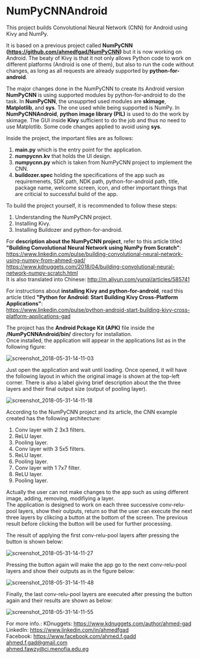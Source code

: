 # NumPyCNNAndroid

This project builds Convolutional Neural Network (CNN) for Android using Kivy and NumPy.

It is based on a previous project called **NumPyCNN (https://github.com/ahmedfgad/NumPyCNN)** but it is now working on Android.
The beaty of Kivy is that it not only allows Python code to work on different platforms (Android is one of them), but also to run the code without changes, as long as all requests are already supported by **python-for-android**.

The major changes done in the NumPyCNN to create its Android version **NumPyCNN** is using supported modules by python-for-android to do the task. In **NumPyCNN**, the unsupprted used modules are **skimage**, **Matplotlib**, and **sys**. The one used while being supported is NumPy.
In **NumPyCNNAndroid**, **python image library (PIL)** is used to do the work by skimage. The GUI inside **Kivy** sufficient to do the job and thus no need to use Matplotlib. Some code changes applied to avoid using **sys**.

Inside the project, the important files are as follows:
1. **main.py** which is the entry point for the application.
2. **numpycnn.kv** that holds the UI design.
3. **numpycnn.py** which is taken from NumPyCNN project to implement the CNN.
4. **buildozer.spec** holding the specifications of the app such as requiremenets, SDK path, NDK path, python-for-android path, title, package name, welcome screen, icon, and other important things that are criticial to successful build of the app.

To build the project yourself, it is recommended to follow these steps:
1. Understanding the NumPyCNN project.
2. Installing Kivy.
3. Installing Buildozer and python-for-android.

For **description about the NumPyCNN project**, refer to this article titled **"Building Convolutional Neural Network using NumPy from Scratch"**:  
https://www.linkedin.com/pulse/building-convolutional-neural-network-using-numpy-from-ahmed-gad/  
https://www.kdnuggets.com/2018/04/building-convolutional-neural-network-numpy-scratch.html  
It is also translated into Chinese: http://m.aliyun.com/yunqi/articles/585741  

For instructions about **installing Kivy and python-for-android**, read this article titled **"Python for Android: Start Building Kivy Cross-Platform Applications"**:  
https://www.linkedin.com/pulse/python-android-start-building-kivy-cross-platform-applications-gad

The project has the **Android Pckage Kit (APK)** file inside the **/NumPyCNNAndroid/bin/** directory for installation.   
Once installed, the application will appear in the applications list as in the following figure:

![screenshot_2018-05-31-14-11-03](https://user-images.githubusercontent.com/16560492/40783856-09969998-64e4-11e8-9746-f9ec13c1b850.png)

Just open the application and wait until loading. Once opened, it will have the following layout in which the original image is shown at the top-left corner. There is also a label giving brief description about the the three layers and their final output size (output of pooling layer).

![screenshot_2018-05-31-14-11-18](https://user-images.githubusercontent.com/16560492/40783916-3ccbf8b2-64e4-11e8-8de2-a9fa18b3232e.png)

According to the NumPyCNN project and its article, the CNN example created has the following architecture:
1. Conv layer with 2 3x3 filters.
2. ReLU layer.
3. Pooling layer.
4. Conv layer with 3 5x5 filters.
5. ReLU layer.
6. Pooling layer.
7. Conv layer with 1 7x7 filter.
8. ReLU layer.
9. Pooling layer.

Actually the user can not make changes to the app such as using different image, adding, removing, modifiying a layer.   
The application is designed to work on each three successive conv-relu-pool layers, show their outputs, return so that the user can execute the next three layers by clikcing a button at the bottom of the screen. The previous result before clicking the button will be used for further processing. 

The result of applying the first conv-relu-pool layers after pressing the button is shown below:

![screenshot_2018-05-31-14-11-27](https://user-images.githubusercontent.com/16560492/40784228-54e4c55e-64e5-11e8-8c88-76e535cb1f7f.png)

Pressing the button again will make the app go to the next conv-relu-pool layers and show their outputs as in the figure below:

![screenshot_2018-05-31-14-11-48](https://user-images.githubusercontent.com/16560492/40784262-6f8d086c-64e5-11e8-8b18-0fcdbc33a43f.png)

Finally, the last conv-relu-pool layers are executed after pressing the button again and their results are shown as below:

![screenshot_2018-05-31-14-11-55](https://user-images.githubusercontent.com/16560492/40784373-ca6d221c-64e5-11e8-9877-d73747834175.png)

For more info.: KDnuggets: https://www.kdnuggets.com/author/ahmed-gad  
LinkedIn: https://www.linkedin.com/in/ahmedfgad  
Facebook: https://www.facebook.com/ahmed.f.gadd  
ahmed.f.gad@gmail.com  
ahmed.fawzy@ci.menofia.edu.eg
